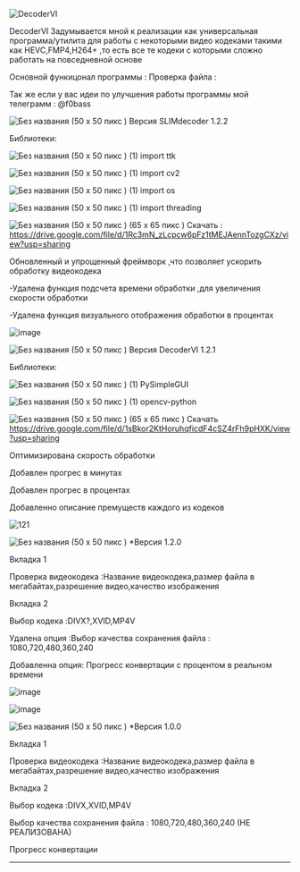 ![DecoderVI](https://github.com/fo0bas/coderVI1/assets/158994442/3718bc5c-c834-4965-b4af-c77044f1b53a)


DеcoderVI Задумывается мной к реализации как универсальная программа/утилита для работы с некоторыми видео кодеками такими как HEVC,FMP4,H264+ ,то есть все те кодеки с которыми сложно работать на повседневной основе 

Основной функицонал программы :
Проверка файла :


Так же если у вас идеи по улучшения работы программы мой телеграмм : @f0bass








![Без названия (50 x 50 пикс )](https://github.com/fo0bas/coderVI1/assets/158994442/a5b66cc0-9fd6-40a4-8abf-80bb90c1ceaa)
Версия SLIMdecoder 1.2.2 

Библиотеки:

![Без названия (50 x 50 пикс ) (1)](https://github.com/fo0bas/coderVI1/assets/158994442/859a1243-fd10-4924-87b0-c4a4d494e80f)
import ttk

![Без названия (50 x 50 пикс ) (1)](https://github.com/fo0bas/coderVI1/assets/158994442/b1e17af3-88ca-4a60-8143-06bb3afb3a10)
import cv2

![Без названия (50 x 50 пикс ) (1)](https://github.com/fo0bas/coderVI1/assets/158994442/16a3c37a-e32c-4637-9087-0a235f7691f0)
import os

![Без названия (50 x 50 пикс ) (1)](https://github.com/fo0bas/coderVI1/assets/158994442/c84d1500-c6a5-401a-b645-a56c6463b3e8)
import threading

![Без названия (50 x 50 пикс ) (65 x 65 пикс )](https://github.com/fo0bas/coderVI1/assets/158994442/9574dab5-62e7-497f-8ac2-d827240bf083) Скачать : https://drive.google.com/file/d/1Rc3mN_zLcpcw6pFz1tMEJAennTozgCXz/view?usp=sharing



Обновленный и упрощенный фреймворк ,что позволяет ускорить обработку видеокодека 

-Удалена функция подсчета времени обработки ,для увеличения скорости обработки

-Удалена функция визуального отображения обработки в процентах 

![image](https://github.com/fo0bas/coderVI1/assets/158994442/84eecf9b-4bc5-475a-9bba-d78bf9d37416)






![Без названия (50 x 50 пикс )](https://github.com/fo0bas/coderVI1/assets/158994442/07c79b8c-6c66-4978-b4e4-6f46280659e7)
Версия DecoderVI 1.2.1




Библиотеки:

![Без названия (50 x 50 пикс ) (1)](https://github.com/fo0bas/coderVI1/assets/158994442/6b2148e9-0fef-4c83-ae8f-13314c387858)
PySimpleGUI

![Без названия (50 x 50 пикс ) (1)](https://github.com/fo0bas/coderVI1/assets/158994442/2b6aec52-d525-4f4f-8870-9e308ed91ab6)
opencv-python

![Без названия (50 x 50 пикс ) (65 x 65 пикс )](https://github.com/fo0bas/coderVI1/assets/158994442/162ea3e6-d1a0-4fde-9f50-aa81a2f15ee9) Скачать  https://drive.google.com/file/d/1sBkor2KtHoruhqficdF4cSZ4rFh9pHXK/view?usp=sharing













Оптимизирована скорость обработки 

Добавлен прогрес в минутах 

Добавлен прогрес в процентах 

Добавленно описание премуществ каждого из кодеков



![121](https://github.com/fo0bas/coderVI1/assets/158994442/b8fbb3e5-29a0-4404-aedf-e585cd525b7e)





![Без названия (50 x 50 пикс )](https://github.com/fo0bas/coderVI1/assets/158994442/04a7a3a7-7193-4959-b44a-1d473923324a)
*Версия 1.2.0
   
Вкладка 1

Проверка видеокодека :Название видеокодека,размер файла в мегабайтах,разрешение видео,качество изображения 

Вкладка 2 

Выбор кодека :DIVX?,XVID,MP4V 

Удалена опция :Выбор качества сохранения файла : 1080,720,480,360,240  

Добавленна опция: Прогресс конвертации с процентом в реальном времени 

![image](https://github.com/fo0bas/coderVI1/assets/158994442/ae2d632c-5f16-4876-849c-7b45f34a613e)

![image](https://github.com/fo0bas/coderVI1/assets/158994442/fd53267d-4db0-4ec4-b814-d9c4a21a50b0)






![Без названия (50 x 50 пикс )](https://github.com/fo0bas/coderVI1/assets/158994442/70fd99d8-073c-4f0d-a145-44504da5fbc4)
*Версия 1.0.0

   
Вкладка 1

Проверка видеокодека :Название видеокодека,размер файла в мегабайтах,разрешение видео,качество изображения 

Вкладка 2 

Выбор кодека :DIVX,XVID,MP4V 

Выбор качества сохранения файла : 1080,720,480,360,240  (НЕ РЕАЛИЗОВАНА)

Прогресс конвертации

_______________________________________________


 
   




                                 
